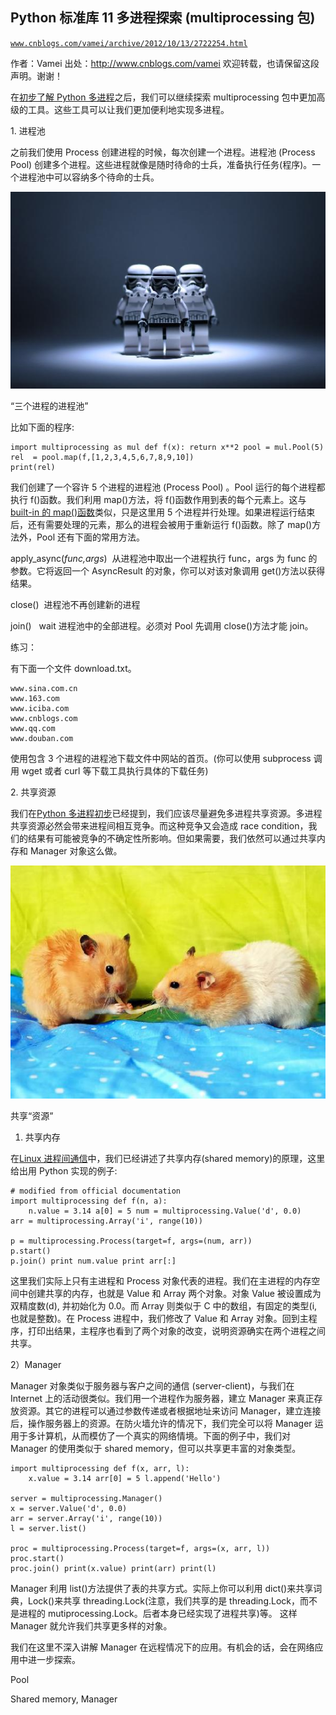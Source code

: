 ## Python 标准库 11 多进程探索 (multiprocessing 包)

[`www.cnblogs.com/vamei/archive/2012/10/13/2722254.html`](http://www.cnblogs.com/vamei/archive/2012/10/13/2722254.html)

作者：Vamei 出处：http://www.cnblogs.com/vamei 欢迎转载，也请保留这段声明。谢谢！

在[初步了解 Python 多进程](http://www.cnblogs.com/vamei/archive/2012/10/12/2721484.html)之后，我们可以继续探索 multiprocessing 包中更加高级的工具。这些工具可以让我们更加便利地实现多进程。

1\. 进程池

之前我们使用 Process 创建进程的时候，每次创建一个进程。进程池 (Process Pool) 创建多个进程。这些进程就像是随时待命的士兵，准备执行任务(程序)。一个进程池中可以容纳多个待命的士兵。

![](img/rdb_epub_3402172735758336713.jpg)

“三个进程的进程池”

比如下面的程序:

```
import multiprocessing as mul def f(x): return x**2 pool = mul.Pool(5)
rel  = pool.map(f,[1,2,3,4,5,6,7,8,9,10])
print(rel)

```

我们创建了一个容许 5 个进程的进程池 (Process Pool) 。Pool 运行的每个进程都执行 f()函数。我们利用 map()方法，将 f()函数作用到表的每个元素上。这与[built-in 的 map()函数](http://www.cnblogs.com/vamei/archive/2012/07/10/2582772.html)类似，只是这里用 5 个进程并行处理。如果进程运行结束后，还有需要处理的元素，那么的进程会被用于重新运行 f()函数。除了 map()方法外，Pool 还有下面的常用方法。

apply_async(*func,args*)  从进程池中取出一个进程执行 func，args 为 func 的参数。它将返回一个 AsyncResult 的对象，你可以对该对象调用 get()方法以获得结果。

close()  进程池不再创建新的进程

join()   wait 进程池中的全部进程。必须对 Pool 先调用 close()方法才能 join。

练习：

有下面一个文件 download.txt。

```
www.sina.com.cn
www.163.com
www.iciba.com
www.cnblogs.com
www.qq.com
www.douban.com

```

使用包含 3 个进程的进程池下载文件中网站的首页。(你可以使用 subprocess 调用 wget 或者 curl 等下载工具执行具体的下载任务)

2\. 共享资源

我们在[Python 多进程初步](http://www.cnblogs.com/vamei/archive/2012/10/12/2721484.html)已经提到，我们应该尽量避免多进程共享资源。多进程共享资源必然会带来进程间相互竞争。而这种竞争又会造成 race condition，我们的结果有可能被竞争的不确定性所影响。但如果需要，我们依然可以通过共享内存和 Manager 对象这么做。

![](img/rdb_epub_4613508334889836056.jpg)

共享“资源”

1) 共享内存

在[Linux 进程间通信](http://www.cnblogs.com/vamei/archive/2012/10/10/2715398.html)中，我们已经讲述了共享内存(shared memory)的原理，这里给出用 Python 实现的例子:

```
# modified from official documentation
import multiprocessing def f(n, a):
    n.value = 3.14 a[0] = 5 num = multiprocessing.Value('d', 0.0)
arr = multiprocessing.Array('i', range(10))

p = multiprocessing.Process(target=f, args=(num, arr))
p.start()
p.join() print num.value print arr[:]

```

这里我们实际上只有主进程和 Process 对象代表的进程。我们在主进程的内存空间中创建共享的内存，也就是 Value 和 Array 两个对象。对象 Value 被设置成为双精度数(d), 并初始化为 0.0。而 Array 则类似于 C 中的数组，有固定的类型(i, 也就是整数)。在 Process 进程中，我们修改了 Value 和 Array 对象。回到主程序，打印出结果，主程序也看到了两个对象的改变，说明资源确实在两个进程之间共享。

2）Manager

Manager 对象类似于服务器与客户之间的通信 (server-client)，与我们在 Internet 上的活动很类似。我们用一个进程作为服务器，建立 Manager 来真正存放资源。其它的进程可以通过参数传递或者根据地址来访问 Manager，建立连接后，操作服务器上的资源。在防火墙允许的情况下，我们完全可以将 Manager 运用于多计算机，从而模仿了一个真实的网络情境。下面的例子中，我们对 Manager 的使用类似于 shared memory，但可以共享更丰富的对象类型。 

```
import multiprocessing def f(x, arr, l):
    x.value = 3.14 arr[0] = 5 l.append('Hello')

server = multiprocessing.Manager()
x = server.Value('d', 0.0)
arr = server.Array('i', range(10))
l = server.list()

proc = multiprocessing.Process(target=f, args=(x, arr, l))
proc.start()
proc.join() print(x.value) print(arr) print(l)

```

Manager 利用 list()方法提供了表的共享方式。实际上你可以利用 dict()来共享词典，Lock()来共享 threading.Lock(注意，我们共享的是 threading.Lock，而不是进程的 mutiprocessing.Lock。后者本身已经实现了进程共享)等。 这样 Manager 就允许我们共享更多样的对象。

我们在这里不深入讲解 Manager 在远程情况下的应用。有机会的话，会在网络应用中进一步探索。

Pool

Shared memory, Manager
